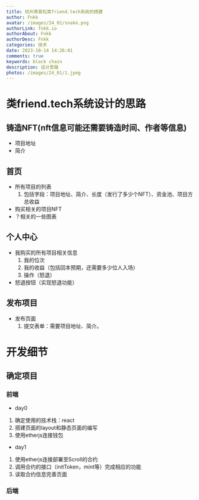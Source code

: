 ```yaml
---
title: 杭州黑客松类friend.tech系统的搭建
author: Fnkk
avatar: /images/24_01/snake.png
authorLink: fnkk.io
authorAbout: Fnkk
authorDesc: Fnkk
categories: 技术
date: 2023-10-14 14:26:01
comments: true
keywords: block chain
description: 设计思路
photos: /images/24_01/1.jpeg
---
```

# 类friend.tech系统设计的思路
## 铸造NFT(nft信息可能还需要铸造时间、作者等信息)
- 项目地址
- 简介

## 首页
- 所有项目的列表
    1. 包括字段：项目地址、简介、长度（发行了多少个NFT）、资金池、项目方总收益
- 购买相关的项目NFT
- ？相关的一些图表
## 个人中心
- 我购买的所有项目相关信息
    1. 我的位次
    2. 我的收益（包括回本预期，还需要多少位人入场）
    3. 操作（怒退）
- 怒退按钮（实现怒退功能）

## 发布项目
- 发布页面
    1. 提交表单：需要项目地址、简介。


# 开发细节
## 确定项目
### 前端
- day0
1. 确定使用的技术栈：react
2. 搭建页面的layout和静态页面的编写
3. 使用etherjs连接钱包
- day1
1. 使用etherjs连接部署至Scroll的合约
2. 调用合约的接口（initToken，mint等）完成相应的功能
3. 读取合约信息完善页面
### 后端

